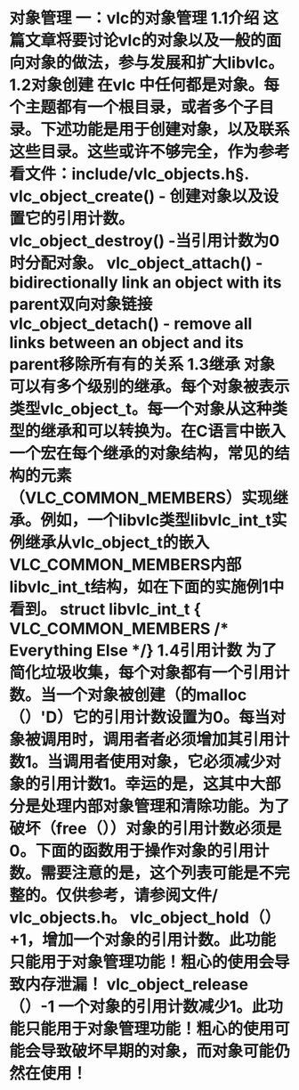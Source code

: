 <meta http-equiv="Content-Type" content="text/html; charset=UTF-8">

<html>

<head>

  <title>VLC2.1.4Objectmangement</title> 

</head>

<body>

<h1>
对象管理
一：vlc的对象管理
1.1介绍
这篇文章将要讨论vlc的对象以及一般的面向对象的做法，参与发展和扩大libvlc。
1.2对象创建
在vlc 中任何都是对象。每个主题都有一个根目录，或者多个子目录。下述功能是用于创建对象，以及联系这些目录。这些或许不够完全，作为参考看文件：include/vlc_objects.h§.
vlc_object_create() - 创建对象以及设置它的引用计数。
vlc_object_destroy() -当引用计数为0时分配对象。
vlc_object_attach() - bidirectionally link an object with its parent双向对象链接
vlc_object_detach() - remove all links between an object and its parent移除所有有的关系
1.3继承
对象可以有多个级别的继承。每个对象被表示类型vlc_object_t。每一个对象从这种类型的继承和可以转换为。在C语言中嵌入一个宏在每个继承的对象结构，常见的结构的元素（VLC_COMMON_MEMBERS）实现继承。例如，一个libvlc类型libvlc_int_t实例继承从vlc_object_t的嵌入VLC_COMMON_MEMBERS内部libvlc_int_t结构，如在下面的实施例1中看到。
struct libvlc_int_t {    VLC_COMMON_MEMBERS    /* Everything Else */}
1.4引用计数
为了简化垃圾收集，每个对象都有一个引用计数。当一个对象被创建（的malloc（）'D）它的引用计数设置为0。每当对象被调用时，调用者者必须增加其引用计数1。当调用者使用对象，它必须减少对象的引用计数1。幸运的是，这其中大部分是处理内部对象管理和清除功能。为了破坏（free（））对象的引用计数必须是0。下面的函数用于操作对象的引用计数。需要注意的是，这个列表可能是不完整的。仅供参考，请参阅文件/ vlc_objects.h。
 vlc_object_hold（） +1，增加一个对象的引用计数。此功能只能用于对象管理功能！粗心的使用会导致内存泄漏！
 vlc_object_release（）-1 一个对象的引用计数减少1。此功能只能用于对象管理功能！粗心的使用可能会导致破坏早期的对象，而对象可能仍然在使用！
</h1>

</body>

</html>





